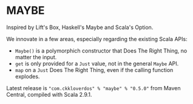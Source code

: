 MAYBE
=====

Inspired by Lift's Box, Haskell's Maybe and Scala's Option.

We innovate in a few areas, especially regarding the existing Scala APIs:

* `Maybe()` is a polymorphich constructor that Does The Right Thing, no matter the input.
* `get` is only provided for a `Just` value, not in the general `Maybe` API.
* `map` on a `Just` Does The Right Thing, even if the calling function explodes.

Latest release is `"com.ckkloverdos" % "maybe" % "0.5.0"` from Maven Central,
compiled with Scala 2.9.1.

